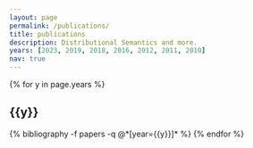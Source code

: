 ```yaml
---
layout: page
permalink: /publications/
title: publications
description: Distributional Semantics and more.
years: [2023, 2019, 2018, 2016, 2012, 2011, 2010]
nav: true
---
```


<div class="publications">

{% for y in page.years %}
  <h2 class="year">{{y}}</h2>
  {% bibliography -f papers -q @*[year={{y}}]* %}
{% endfor %}

</div>
